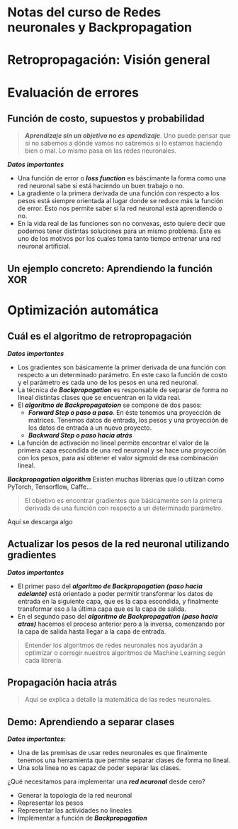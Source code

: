 # Notas del curso de Redes neuronales y Backpropagation

# Retropropagación: Visión general

# Evaluación de errores
## Función de costo, supuestos y probabilidad
> ***Aprendizaje sin un objetivo no es apendizaje***. Uno puede pensar que si no sabemos a dónde vamos no sabremos si lo estamos haciendo bien o mal. Lo mismo pasa en las redes neuronales.

***Datos importantes***
- Una función de error o ***loss function*** es báscimante la forma como una red neuronal sabe si está haciendo un buen trabajo o no.
- La gradiente o la primera derivada de una función con respecto a los pesos está siempre orientada al lugar donde se reduce más la función de error. Esto nos permite saber si la red neuronal está aprendiendo o no.
- En la vida real de las funciones son no convexas, esto quiere decir que podemos tener distintas soluciones para un mismo problema. Este es uno de los motivos por los cuales toma tanto tiempo entrenar una red neuronal artificial.

## Un ejemplo concreto: Aprendiendo la función XOR

# Optimización automática
## Cuál es el algoritmo de retropropagación
***Datos importantes***
- Los gradientes son básicamente la primer derivada de una función con respecto a un determinado parámetro. En este caso la función de costo y el parámetro es cada uno de los pesos en una red neuronal.
- La técnica de ***Backpropagation*** es responsable de separar de forma no lineal distintas clases que se encuentran en la vida real.
- El ***algoritmo de Backpropagatoion*** se compone de dos pasos:
  - ***Forward Step o paso a paso***. En éste tenemos una proyección de matrices. Tenemos datos de entrada, los pesos y una proyección de los datos de entrada a un nuevo proyecto.
  - ***Backward Step o paso hacia atrás***
- La función de activación no lineal permite encontrar el valor de la primera capa escondida de una red neuronal y se hace una proyección con los pesos, para así obtener el valor sigmoid de esa combinación lineal.


***Backpropagation algorithm***
Existen muchas librerías que lo utilizan como PyTorch, Tensorflow, Caffe...

> El objetivo es encontrar gradientes que básicamente son la primera derivada de una función con respecto a un determinado parámetro.

Aquí se descarga algo

## Actualizar los pesos de la red neuronal utilizando gradientes
***Datos importantes***
- El primer paso del ***algoritmo de Backpropagation (paso hacia adelante)*** está orientado a poder permitir transformar los datos de entrada en la siguiente capa, que es la capa escondida, y finalmente transformar eso a la última capa que es la capa de salida.
- En el segundo paso del ***algoritmo de Backpropagation (paso hacia atras)*** hacemos el proceso anterior pero a la inversa, comenzando por la capa de salida hasta llegar a la capa de entrada.

> Entender los algoritmos de redes neuronales nos ayudarán a optimizar o corregir nuestros algoritmos de Machine Learning según cada librería.

## Propagación hacia atrás
> Aquí se explica a detalle la matemática de las redes neuronales.

## Demo: Aprendiendo a separar clases
***Datos importantes:***
- Una de las premisas de usar redes neuronales es que finalmente tenemos una herramienta que permite separar clases de forma no lineal.
- Una sola linea no es capaz de poder separar las clases.

¿Qué necesitamos para implementar una ***red neuronal*** desde cero?
- Generar la topología de la red neuronal
- Representar los pesos
- Representar las actividades no lineales
- Implementar a función de ***Backpropagation***


